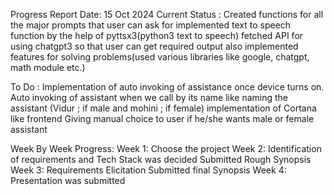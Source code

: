 Progress Report
Date: 15 Oct 2024
Current Status :
Created functions for all the major prompts that user can ask for
implemented text to speech function by the help of pyttsx3(python3 text to speech)
fetched API for  using chatgpt3 so that user can get required output
also implemented features for solving problems(used various libraries like google, chatgpt, math module etc.)

To Do :
Implementation of auto invoking of assistance once device turns on.
Auto invoking of assistant when we call by its name like naming the assistant (Vidur ; if male and mohini ; if female)
implementation of Cortana like frontend
Giving manual choice to user if he/she wants male or female assistant

Week By Week Progress:
Week 1:
Choose the project 
Week 2:
Identification of requirements and Tech Stack was decided
Submitted Rough Synopsis
Week 3:
Requirements Elicitation 
Submitted final Synopsis
Week 4:
Presentation was submitted 
